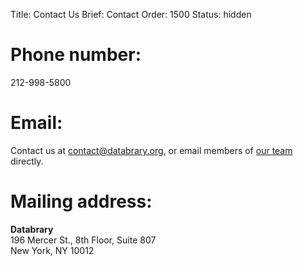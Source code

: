Title: Contact Us
Brief: Contact
Order: 1500
Status: hidden

# Phone number:
212-998-5800

# Email:
Contact us at [contact@databrary.org](mailto:contact@databrary.org "Email Databrary"), or email members of [our team](/about/team.html "Our Team") directly.

# Mailing address:
**Databrary**<br/>
196 Mercer St., 8th Floor, Suite 807<br/>
New York, NY 10012

